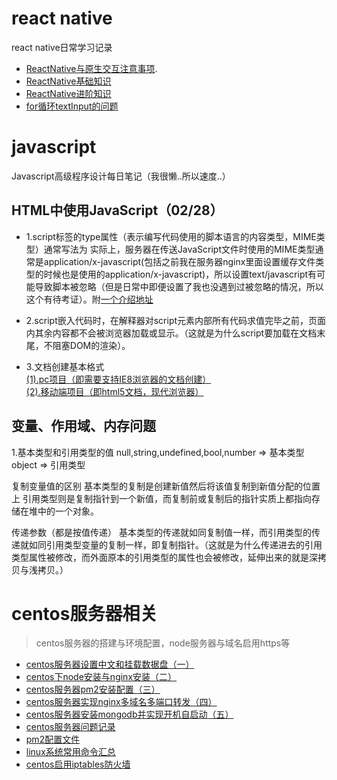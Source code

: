 # react native
react native日常学习记录  
* <a href="https://github.com/LCJ-MinYa/javascript/blob/master/ReactNative/ReactNative%E4%B8%8E%E5%8E%9F%E7%94%9F%E4%BA%A4%E4%BA%92%E6%B3%A8%E6%84%8F%E4%BA%8B%E9%A1%B9.md">ReactNative与原生交互注意事项</a>.  
* [ReactNative基础知识](https://github.com/LCJ-MinYa/javascript/blob/master/ReactNative/ReactNative%E5%9F%BA%E7%A1%80%E7%9F%A5%E8%AF%86.md)
* [ReactNative进阶知识](https://github.com/LCJ-MinYa/javascript/blob/master/ReactNative/ReactNative%E8%BF%9B%E9%98%B6%E7%9F%A5%E8%AF%86.md)
* [for循环textInput的问题](https://github.com/LCJ-MinYa/javascript/blob/master/ReactNative/for%E5%BE%AA%E7%8E%AFtextInput%E7%9A%84%E9%97%AE%E9%A2%98.md)

# javascript
Javascript高级程序设计每日笔记（我很懒..所以速度..）

## HTML中使用JavaScript（02/28）
* 1.script标签的type属性（表示编写代码使用的脚本语言的内容类型，MIME类型）通常写法为<script type="text/javascript"></script>
实际上，服务器在传送JavaScript文件时使用的MIME类型通常是application/x-javascript(包括之前我在服务器nginx里面设置缓存文件类型的时候也是使用的application/x-javascript)，所以设置text/javascript有可能导致脚本被忽略（但是日常中即便设置了我也没遇到过被忽略的情况，所以这个有待考证）。附<a href="https://www.zhihu.com/question/19794923/answer/14447791">一个介绍地址</a>

* 2.script嵌入代码时，在解释器对script元素内部所有代码求值完毕之前，页面内其余内容都不会被浏览器加载或显示。（这就是为什么script要加载在文档末尾，不阻塞DOM的渲染）。

* 3.文档创建基本格式<br />
<a href="https://github.com/LCJ-MinYa/javascript/blob/master/HTML%E4%B8%AD%E4%BD%BF%E7%94%A8JavaScript/pc.html">(1).pc项目（即需要支持IE8浏览器的文档创建）</a><br />
<a href="https://github.com/LCJ-MinYa/javascript/blob/master/HTML%E4%B8%AD%E4%BD%BF%E7%94%A8JavaScript/html5.html">(2).移动端项目（即html5文档，现代浏览器）</a>



## 变量、作用域、内存问题
1.基本类型和引用类型的值
null,string,undefined,bool,number => 基本类型
object => 引用类型

复制变量值的区别
基本类型的复制是创建新值然后将该值复制到新值分配的位置上
引用类型则是复制指针到一个新值，而复制前或复制后的指针实质上都指向存储在堆中的一个对象。

传递参数（都是按值传递）
基本类型的传递就如同复制值一样，而引用类型的传递就如同引用类型变量的复制一样，即复制指针。（这就是为什么传递进去的引用类型属性被修改，而外面原本的引用类型的属性也会被修改，延伸出来的就是深拷贝与浅拷贝。）

# centos服务器相关

> centos服务器的搭建与环境配置，node服务器与域名启用https等

* [centos服务器设置中文和挂载数据盘（一）](https://github.com/LCJ-MinYa/javascript/blob/master/centos%E6%90%AD%E5%BB%BA%E6%9C%8D%E5%8A%A1%E5%99%A8/centos%E6%9C%8D%E5%8A%A1%E5%99%A8%E8%AE%BE%E7%BD%AE%E4%B8%AD%E6%96%87%E5%92%8C%E6%8C%82%E8%BD%BD%E6%95%B0%E6%8D%AE%E7%9B%98%EF%BC%88%E4%B8%80%EF%BC%89.md)
* [centos下node安装与nginx安装（二）](https://github.com/LCJ-MinYa/javascript/blob/master/centos%E6%90%AD%E5%BB%BA%E6%9C%8D%E5%8A%A1%E5%99%A8/centos%E4%B8%8Bnode%E5%AE%89%E8%A3%85%E4%B8%8Enginx%E5%AE%89%E8%A3%85%EF%BC%88%E4%BA%8C%EF%BC%89.md)
* [centos服务器pm2安装配置（三）](https://github.com/LCJ-MinYa/javascript/blob/master/centos%E6%90%AD%E5%BB%BA%E6%9C%8D%E5%8A%A1%E5%99%A8/centos%E6%9C%8D%E5%8A%A1%E5%99%A8pm2%E5%AE%89%E8%A3%85%E9%85%8D%E7%BD%AE%EF%BC%88%E4%B8%89%EF%BC%89.md)
* [centos服务器实现nginx多域名多端口转发（四）](https://github.com/LCJ-MinYa/javascript/blob/master/centos%E6%90%AD%E5%BB%BA%E6%9C%8D%E5%8A%A1%E5%99%A8/centos%E6%9C%8D%E5%8A%A1%E5%99%A8%E5%AE%9E%E7%8E%B0nginx%E5%A4%9A%E5%9F%9F%E5%90%8D%E5%A4%9A%E7%AB%AF%E5%8F%A3%E8%BD%AC%E5%8F%91%EF%BC%88%E5%9B%9B%EF%BC%89.md)
* [centos服务器安装mongodb并实现开机自启动（五）](https://github.com/LCJ-MinYa/javascript/blob/master/centos%E6%90%AD%E5%BB%BA%E6%9C%8D%E5%8A%A1%E5%99%A8/centos%E6%9C%8D%E5%8A%A1%E5%99%A8%E5%AE%89%E8%A3%85mongodb%E5%B9%B6%E5%AE%9E%E7%8E%B0%E5%BC%80%E6%9C%BA%E8%87%AA%E5%90%AF%E5%8A%A8%EF%BC%88%E4%BA%94%EF%BC%89.md)
* [centos服务器问题记录](https://github.com/LCJ-MinYa/javascript/blob/master/centos%E6%90%AD%E5%BB%BA%E6%9C%8D%E5%8A%A1%E5%99%A8/centos%E6%9C%8D%E5%8A%A1%E5%99%A8%E9%97%AE%E9%A2%98%E8%AE%B0%E5%BD%95.md)
* [pm2配置文件](https://github.com/LCJ-MinYa/javascript/blob/master/centos%E6%90%AD%E5%BB%BA%E6%9C%8D%E5%8A%A1%E5%99%A8/ecosystem.config(pm2%E9%85%8D%E7%BD%AE%E6%96%87%E4%BB%B6%EF%BC%8C%E4%BD%86%E5%90%AF%E5%8A%A8%E4%B8%80%E7%9B%B4%E4%B8%8D%E6%88%90%E5%8A%9F).js)
* [linux系统常用命令汇总](https://github.com/LCJ-MinYa/javascript/blob/master/centos%E6%90%AD%E5%BB%BA%E6%9C%8D%E5%8A%A1%E5%99%A8/linux%E7%B3%BB%E7%BB%9F%E5%B8%B8%E7%94%A8%E5%91%BD%E4%BB%A4%E6%B1%87%E6%80%BB.md)
* [centos启用iptables防火墙](https://github.com/LCJ-MinYa/javascript/blob/master/centos%E6%90%AD%E5%BB%BA%E6%9C%8D%E5%8A%A1%E5%99%A8/centos%E5%90%AF%E7%94%A8iptables%E9%98%B2%E7%81%AB%E5%A2%99.md)














